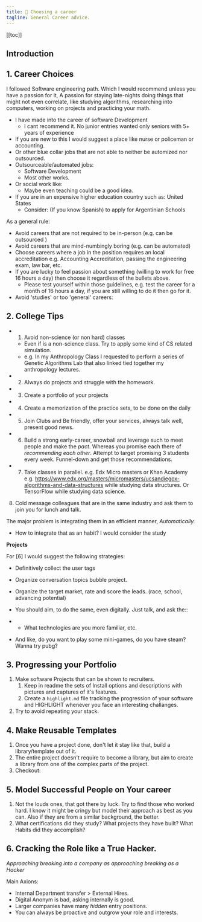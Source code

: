 ```yaml
---
title: 💼 Choosing a career
tagline: General Career advice.
---
```



[[toc]]



## Introduction


## 1. Career Choices

I followed Software engineering path. Which I would recommend unless you have a passion for it, A passion for staying late-nights doing things that might not even correlate, like studying algorithms, researching into computers, working on projects and practicing your math.

- I have made into the career of software Development
  - I cant recommend it. No junior entries wanted only seniors with 5+ years of experience
- If you are new to this I would suggest a place like nurse or policeman or accounting.
- Or other blue collar jobs that are not able to neither be automized nor outsourced.
- Outsourceable/automated jobs: 
  - Software Development
  - Most other works.
- Or social work like:
  - Maybe even teaching could be a good idea.
- If you are in an expensive higher education country such as: United States
	- Consider: (If you know Spanish) to apply for Argentinian Schools

As a general rule:
- Avoid careers that are not required to be in-person (e.g. can be outsourced )
- Avoid careers that are mind-numbingly boring (e.g. can be automated)
- Choose careers where a job in the position requires an local accreditation e.g. Accounting Accreditation, passing the engineering exam, law bar, etc.
- If you are lucky to feel passion about something (willing to work for free 16 hours a day) then choose it regardless of the bullets above.
  - Please test yourself within those guidelines, e.g. test the career for a month of 16 hours a day, if you are still willing to do it then go for it.
- Avoid 'studies' or too 'general' careers: 

## 2. College Tips

- 1. Avoid non-science (or non hard) classes
	- Even if is a non-science class. Try to apply some kind of CS related simulation.
	- e.g. In my Anthropology Class I requested to perform a series of Genetic Algorithms Lab that also linked tied together my anthropology lectures.
- 2. Always do projects and struggle with the homework.
- 3. Create a portfolio of your projects
- 4. Create a memorization of the practice sets, to be done on the daily
- 5. Join Clubs and Be friendly, offer your services, always talk well, present good news.
- 6. Build a strong early-career, snowball and leverage such to meet people and make the *pact*. Whereas you promise each there of *recommending each other*. Attempt to target promising 3 students every week. Funnel-down and get those recommendations.
- 7. Take classes in parallel. e.g. Edx Micro masters or Khan Academy e.g. 
https://www.edx.org/masters/micromasters/ucsandiegox-algorithms-and-data-structures while studying data structures. Or TensorFlow while studying data science.
8. Cold message colleagues that are in the same industry and ask them to join you for lunch and talk.



The major problem is integrating them in an efficient manner, *Automatically.*
- How to integrate that as an habit? I would consider the study

**Projects**

For [6] I would suggest the following strategies:

- Definitively collect the user tags
- Organize conversation topics bubble project.
- Organize the target market, rate and score the leads. (race, school, advancing potential)

- You should aim, to do the same, even digitally. Just talk, and ask the::
- - What technologies are you more familiar, etc.
- And like, do you want to play some mini-games, do you have steam? Wanna try pubg?


## 3. Progressing your Portfolio

1. Make software Projects that can be shown to recruiters.
   1. Keep in readme the sets of Install options and descriptions with pictures and captures of it's features.
   2. Create a `highlight.md` file tracking the progression of your software and HIGHLIGHT whenever you face an interesting challanges.
2. Try to avoid repeating your stack.

## 4. Make Reusable Templates


1. Once you have a project done, don't let it stay like that, build a library/template out of it.
2. The entire project doesn't require to become a library, but aim to create a library from one of the complex parts of the project.
3. Checkout: 


## 5. Model Successful People on Your career

1. Not the louds ones, that got there by luck. Try to find those who worked hard. I know it might be cringy but model their approach as best as you can. Also if they are from a similar background, the better.
2. What certifications did they study? What projects they have built? What Habits did they accomplish?


## 6. Cracking the Role like a True Hacker.


*Approaching breaking into a company as approaching breaking as a Hacker*


Main Axions:
- Internal Department transfer > External Hires.
- Digital Anonym is bad, asking internally is good.
- Larger companies have many *hidden* entry positions.
- You can always be proactive and outgrow your role and interests.












































